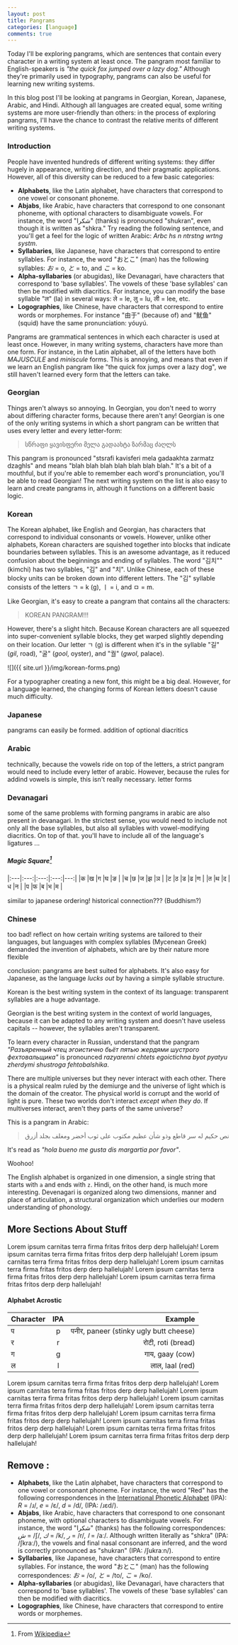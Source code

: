 ```yaml
---
layout: post
title: Pangrams
categories: [language]
comments: true
---
```


Today I'll be exploring pangrams, which are sentences that contain every character in a writing system at least once. The pangram most familiar to English-speakers is *"the quick fox jumped over a lazy dog."* Although they're primarily used in typography, pangrams can also be useful for learning new writing systems.

In this blog post I'll be looking at pangrams in Georgian, Korean, Japanese, Arabic, and Hindi. Although all languages are created equal, some writing systems are more user-friendly than others: in the process of exploring pangrams, I'll have the chance to contrast the relative merits of different writing systems.

### Introduction

People have invented hundreds of different writing systems: they differ hugely in appearance, writing direction, and their pragmatic applications. However, all of this diversity can be reduced to a few basic categories:

* __Alphabets__, like the Latin alphabet, have characters that correspond to one vowel or consonant phoneme.
* __Abjabs__, like Arabic, have characters that correspond to one consonant phoneme, with optional characters to disambiguate vowels. For instance, the word "شكرا" (thanks) is pronounced "shukran", even though it is written as "shkra." Try reading the following sentence, and you'll get a feel for the logic of written Arabic: *Arbc hs n ntrstng wrtng systm*.
* __Syllabaries__, like Japanese, have characters that correspond to entire syllables. For instance, the word "おとこ" (man) has the following syllables: *お* = o, *と* = to, and *こ* = ko.
* __Alpha-syllabaries__ (or abugidas), like Devanagari, have characters that correspond to 'base syllables'. The vowels of these 'base syllables' can then be modified with diacritics. For instance, you can modify the base syllable "ल" (la) in several ways: ले = le, लु = lu, ली = lee, etc. 
* __Logographies__, like Chinese, have characters that correspond to entire words or morphemes. For instance "由于" (because of) and "鱿鱼" (squid) have the same pronunciation: yóuyú.

Pangrams are grammatical sentences in which each character is used at least once. However, in many writing systems, characters have more than one form. For instance, in the Latin alphabet, all of the letters have both *MAJUSCULE* and *miniscule* forms. This is annoying, and means that even if we learn an English pangram like "the quick fox jumps over a lazy dog", we still haven't learned every form that the letters can take.

### Georgian

Things aren't always so annoying. In Georgian, you don't need to worry about differing character forms, because there aren't any! Georgian is one of the only writing systems in which a short pangram can be written that uses every letter and every letter-form:

> სწრაფი ყავისფერი მელა გადაახტა ზარმაც ძაღლს

This pangram is pronounced "stsrafi kavisferi mela gadaakhta zarmatz dzaghls" and means "blah blah blah blah blah blah blah." It's a bit of a mouthful, but if you're able to remember each word's pronunciation, you'll be able to read Georgian! The next writing system on the list is also easy to learn and create pangrams in, although it functions on a different basic logic.

### Korean

The Korean alphabet, like English and Georgian, has characters that correspond to individual consonants or vowels. However, unlike other alphabets, Korean characters are squished together into blocks that indicate boundaries between syllables. This is an awesome advantage, as it reduced confusion about the beginnings and ending of syllables. The word "김치"" (kimchi) has two syllables, "김" and "치". Unlike Chinese, each of these blocky units can be broken down into different letters. The "김" syllable consists of the letters ㄱ = k (g), ㅣ = i, and ㅁ = m.

Like Georgian, it's easy to create a pangram that contains all the characters:

> KOREAN PANGRAM!!!

However, there's a slight hitch. Because Korean characters are all squeezed into super-convenient syllable blocks, they get warped slightly depending on their location. Our letter ㄱ (g) is different when it's in the syllable "길" (*gil*, road), "굴" (*gool*, oyster), and "궐" (*gwol*, palace).

![]({{ site.url }}/img/korean-forms.png)

For a typographer creating a new font, this might be a big deal. However, for a language learned, the changing forms of Korean letters doesn't cause much difficulty.

### Japanese

pangrams can easily be formed. addition of optional diacritics

### Arabic

technically, because the vowels ride on top of the letters, a strict pangram would need to include every letter of arabic. However, because the rules for addind vowels is simple, this isn't really necessary. letter forms

### Devanagari

some of the same problems with forming pangrams in arabic are also present in devanagari. In the strictest sense, you would need to include not only all the base syllables, but also all syllables with vowel-modifying diacritics. On top of that. you'll have to include all of the language's ligatures ... 

##### Magic Square[^1]

|:---|:---:|:---:|:---:|---:|
|क   |ख   |ग   |घ   |ङ   |
|च   |छ   |ज   |झ   |ञ   |
|ट   |ठ   |ड   |ढ   |ण   |
|त   |थ   |द   |ध   |न   |
|प   |फ   |ब   |भ   |म   |



similar to japanese ordering! historical connection??? (Buddhism?)

### Chinese

too bad! reflect on how certain writing systems are tailored to their languages, but languages with complex syllables (Mycenean Greek) demanded the invention of alphabets, which are by their nature more flexible





conclusion: pangrams are best suited for alphabets. It's also easy for Japanese, as the language *lucks out* by having a simple syllable structure. 

Korean is the best writing system in the context of its language: transparent syllables are a huge advantage.

Georgian is the best writing system in the context of world languages, because it can be adapted to any writing system and doesn't have useless capitals -- however, the syllables aren't transparent.


To learn every character in Russian, understand that the pangram *"Разъяренный чтец эгоистично бьёт пятью жердями шустрого фехтовальщика"* is pronounced *razyarenni chtets egoictichna byot pyatyu zherdymi shustroga fehtobalshika*.

There are multiple universes but they never interact with each other. There is a physical realm ruled by the demiurge and the universe of light which is the domain of the creator. The physical world is corrupt and the world of light is pure. These two worlds don't interact *except when they do*. If multiverses interact, aren't they parts of the same universe?

This is a pangram in Arabic:

> نص حكيم له سر قاطع وذو شأن عظيم مكتوب على ثوب أخضر ومغلف بجلد أزرق

It's read as *"hola bueno me gusta dis margartia por favor"*.
<!--more-->

Woohoo!

The English alphabet is organized in one dimension, a single string that starts with `a` and ends with `z`. Hindi, on the other hand, is much more interesting. Devenagari is organized along two dimensions, manner and place of articulation, a structural organization which underlies our modern understanding of phonology.

## More Sections About Stuff

Lorem ipsum carnitas terra firma fritas fritos derp derp hallelujah! Lorem ipsum carnitas terra firma fritas fritos derp derp hallelujah! Lorem ipsum carnitas terra firma fritas fritos derp derp hallelujah! Lorem ipsum carnitas terra firma fritas fritos derp derp hallelujah! Lorem ipsum carnitas terra firma fritas fritos derp derp hallelujah! Lorem ipsum carnitas terra firma fritas fritos derp derp hallelujah! 

<h4>Alphabet Acrostic</h4>

| Character | IPA | Example |
|:--------|:-------:|--------:|
| प       | p       | पनीर, paneer (stinky ugly butt cheese)   |
| र       | r       | रोटी, roti (bread)   |
| ग       | g       | गाय, gaay (cow)   |
| ल       | l      | लाल, laal (red)   |

Lorem ipsum carnitas terra firma fritas fritos derp derp hallelujah! Lorem ipsum carnitas terra firma fritas fritos derp derp hallelujah! Lorem ipsum carnitas terra firma fritas fritos derp derp hallelujah! Lorem ipsum carnitas terra firma fritas fritos derp derp hallelujah! Lorem ipsum carnitas terra firma fritas fritos derp derp hallelujah! Lorem ipsum carnitas terra firma fritas fritos derp derp hallelujah! Lorem ipsum carnitas terra firma fritas fritos derp derp hallelujah! Lorem ipsum carnitas terra firma fritas fritos derp derp hallelujah! Lorem ipsum carnitas terra firma fritas fritos derp derp hallelujah! 

## Remove :

* __Alphabets__, like the Latin alphabet, have characters that correspond to one vowel or consonant phoneme. For instance, the word "Red" has the following correspondences in the [International Phonetic Alphabet](https://en.wikipedia.org/wiki/International_Phonetic_Alphabet) (IPA): *R* = /ɹ/, *e* = /ɛ/, *d* = /d/, (IPA: /ɹɛd/).
* __Abjabs__, like Arabic, have characters that correspond to one consonant phoneme, with optional characters to disambiguate vowels. For instance, the word "شكرا" (thanks) has the following correspondences: *ش* = /ʃ/, *ك* = /k/, *ر* = /r/, *ا* = /aː/. Although written literally as "shkra" (IPA: /ʃkraː/), the vowels and final nasal consonant are inferred, and the word is correctly pronounced as "shukran" (IPA: /ʃukraːn/).
* __Syllabaries__, like Japanese, have characters that correspond to entire syllables. For instance, the word "おとこ" (man) has the following correspondences: *お* = /o/, *と* = /to/, *こ* = /ko/.
* __Alpha-syllabaries__ (or abugidas), like Devanagari, have characters that correspond to 'base syllables'. The vowels of these 'base syllables' can then be modified with diacritics.
* __Logographies__, like Chinese, have characters that correspond to entire words or morphemes.

[^1]: From [Wikipedia](https://en.wikipedia.org/wiki/Devanagari#Letters)